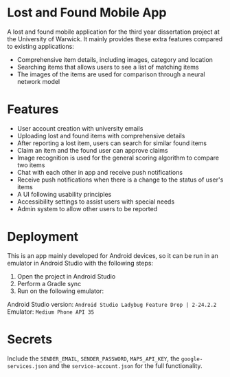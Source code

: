 # Lost and Found Mobile App

A lost and found mobile application for the third year dissertation project at the University of Warwick. It mainly provides these extra features compared to existing applications:

- Comprehensive item details, including images, category and location
- Searching items that allows users to see a list of matching items
- The images of the items are used for comparison through a neural network model

# Features

- User account creation with university emails
- Uploading lost and found items with comprehensive details
- After reporting a lost item, users can search for similar found items
- Claim an item and the found user can approve claims
- Image recognition is used for the general scoring algorithm to compare two items
- Chat with each other in app and receive push notifications
- Receive push notifications when there is a change to the status of user's items
- A UI following usability principles
- Accessibility settings to assist users with special needs
- Admin system to allow other users to be reported

# Deployment
This is an app mainly developed for Android devices, so it can be run in an emulator in Android Studio with the following steps:

1. Open the project in Android Studio
2. Perform a Gradle sync
3. Run on the following emulator:

Android Studio version: `Android Studio Ladybug Feature Drop | 2-24.2.2`
Emulator: `Medium Phone API 35`

# Secrets
Include the ```SENDER_EMAIL```, ```SENDER_PASSWORD```, ```MAPS_API_KEY```, the ```google-services.json``` and the ```service-account.json``` for the full functionality.
